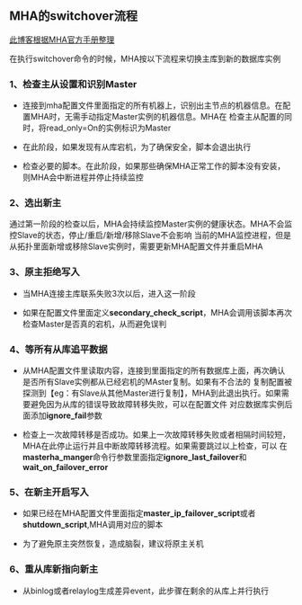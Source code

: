 ## MHA的switchover流程

[此博客根据MHA官方手册整理](https://github.com/yoshinorim/mha4mysql-manager/wiki/Sequences_of_MHA)

在执行switchover命令的时候，MHA按以下流程来切换主库到新的数据库实例

### 1、检查主从设置和识别Master

- 连接到mha配置文件里面指定的所有机器上，识别出主节点的机器信息。在配置MHA时，无需手动指定Master实例的机器信息。MHA在
检查主从配置的同时，将read_only=On的实例标识为Master
  
- 在此阶段，如果发现有从库宕机，为了确保安全，脚本会退出执行

- 检查必要的脚本。在此阶段，如果那些确保MHA正常工作的脚本没有安装，则MHA会中断进程并停止持续监控

### 2、选出新主

通过第一阶段的检查以后，MHA会持续监控Master实例的健康状态。MHA不会监控Slave的状态，停止/重启/新增/移除Slave不会影响
当前的MHA监控进程，但是从拓扑里面新增或移除Slave实例时，需要更新MHA配置文件并重启MHA

### 3、原主拒绝写入

- 当MHA连接主库联系失败3次以后，进入这一阶段

- 如果在配置文件里面定义**secondary_check_script**，MHA会调用该脚本再次检查Master是否真的宕机，从而避免误判

### 4、等所有从库追平数据

- 从MHA配置文件里读取内容，连接到里面指定的所有数据库上面，再次确认是否所有Slave实例都从已经宕机的MAster复制。如果有不合法的
复制配置被探测到【eg：有Slave从其他Master进行复制】，MHA到此退出执行。如果需要避免因为从库的错误导致故障转移失败，可以在配置文件
对应数据库实例后面添加**ignore_fail**参数
  
- 检查上一次故障转移是否成功。如果上一次故障转移失败或者相隔时间较短，MHA在此停止运行并且中断故障转移流程。如果需要跳过以上检查，可以
  在**masterha_manger**命令行参数里面指定**ignore_last_failover**和**wait_on_failover_error**

### 5、在新主开启写入

- 如果已经在MHA配置文件里面指定**master_ip_failover_script**或者**shutdown_script**,MHA调用对应的脚本

- 为了避免原主突然恢复，造成脑裂，建议将原主关机 

### 6、重从库新指向新主

- 从binlog或者relaylog生成差异event，此步骤在剩余的从库上并行执行
